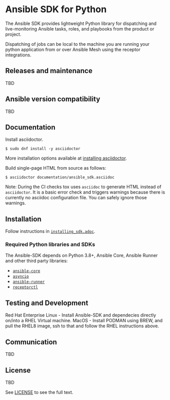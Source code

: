 Ansible SDK for Python
======================

The Ansible SDK provides lightweight Python library for dispatching and live-monitoring
Ansible tasks, roles, and playbooks from the product or project.

Dispatching of jobs can be local to the machine you are running your python application from or over Ansible Mesh using the receptor integrations.


## Releases and maintenance

TBD

## Ansible version compatibility

TBD

## Documentation 

Install asciidoctor.

```
$ sudo dnf install -y asciidoctor
```

More installation options available at [installing asciidoctor](https://docs.asciidoctor.org/asciidoctor/latest/install/).

Build single-page HTML from source as follows:

```
$ asciidoctor documentation/ansible_sdk.asciidoc
```

Note: During the CI checks tox uses `asciidoc` to generate HTML instead of `asciidoctor`.
It is a basic error check and triggers warnings because there is currently no asciidoc configuration file.
You can safely ignore those warnings.

## Installation

Follow instructions in [`installing_sdk.adoc`](https://github.com/ansible/ansible-sdk/tree/main/docs/installing_sdk.adoc).

### Required Python libraries and SDKs

The Ansible-SDK depends on Python 3.8+, Ansible Core, Ansible Runner and other third party libraries:

* [`ansible-core`](https://docs.ansible.com/ansible/latest/installation_guide/intro_installation.html)
* [`asyncio`](https://docs.python.org/3/library/asyncio.html)
* [`ansible-runner`](https://ansible-runner.readthedocs.io/en/stable/install/)
* [`receptorctl`](https://receptor.readthedocs.io/en/latest/#installation)

## Testing and Development

Red Hat Enterprise Linux - Install Ansible-SDK and dependecies directly on/into a RHEL Virtual machine.
MacOS - Install PODMAN using BREW, and pull the RHEL8 image, ssh to that and follow the RHEL instructions above.

## Communication

TBD

## License

TBD

See [LICENSE](LICENSE.md) to see the full text.
